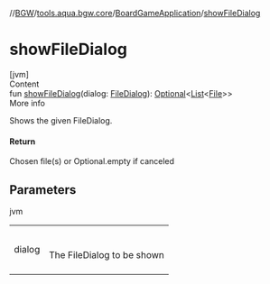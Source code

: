 //[BGW](../../../index.md)/[tools.aqua.bgw.core](../index.md)/[BoardGameApplication](index.md)/[showFileDialog](show-file-dialog.md)



# showFileDialog  
[jvm]  
Content  
fun [showFileDialog](show-file-dialog.md)(dialog: [FileDialog](../../tools.aqua.bgw.dialog/-file-dialog/index.md)): [Optional](https://docs.oracle.com/javase/8/docs/api/java/util/Optional.html)<[List](https://kotlinlang.org/api/latest/jvm/stdlib/kotlin.collections/-list/index.html)<[File](https://docs.oracle.com/javase/8/docs/api/java/io/File.html)>>  
More info  


Shows the given FileDialog.



#### Return  


Chosen file(s) or Optional.empty if canceled



## Parameters  
  
jvm  
  
| | |
|---|---|
| <a name="tools.aqua.bgw.core/BoardGameApplication/showFileDialog/#tools.aqua.bgw.dialog.FileDialog/PointingToDeclaration/"></a>dialog| <a name="tools.aqua.bgw.core/BoardGameApplication/showFileDialog/#tools.aqua.bgw.dialog.FileDialog/PointingToDeclaration/"></a><br><br>The FileDialog to be shown<br><br>|
  
  




